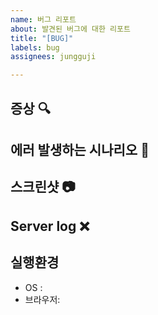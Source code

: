 ```yaml
---
name: 버그 리포트
about: 발견된 버그에 대한 리포트
title: "[BUG]"
labels: bug
assignees: jungguji

---
```


## 증상 :mag:


## 에러 발생하는 시나리오 :memo:


## 스크린샷 :camera:

## Server log :x:

## 실행환경
- OS :
- 브라우저:
